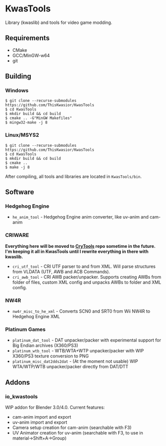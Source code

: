 # KwasTools
Library (kwaslib) and tools for video game modding.

## Requirements
* CMake
* GCC/MinGW-w64
* git

## Building

### Windows
```
$ git clone --recurse-submodules https://github.com/ThisKwasior/KwasTools
$ cd KwasTools
$ mkdir build && cd build
$ cmake .. -G"MinGW Makefiles"
$ mingw32-make -j 8
```

### Linux/MSYS2
```
$ git clone --recurse-submodules https://github.com/ThisKwasior/KwasTools
$ cd KwasTools
$ mkdir build && cd build
$ cmake ..
$ make -j 8
```

After compiling, all tools and libraries are located in `KwasTools/bin`.

## Software
### Hedgehog Engine
* `he_anim_tool` - Hedgehog Engine anim converter, like uv-anim and cam-anim

### CRIWARE
**Everything here will be moved to [CryTools](https://github.com/ThisKwasior/CryTools) repo sometime in the future. I'm keeping it all in KwasTools until I rewrite everything in there with kwaslib.**
* `cri_utf_tool` - CRI UTF parser to and from XML. Will parse structures from VLDATA (UTF, AWB and ACB Commands).
* `cri_awb_tool` - CRI AWB packer/unpacker. Supports creating AWBs from folder of files, custom XML config and unpacks AWBs to folder and XML config.

### NW4R
* `nw4r_misc_to_he_xml` - Converts SCN0 and SRT0 from Wii NW4R to Hedgehog Engine XML

### Platinum Games
* `platinum_dat_tool` - DAT unpacker/packer with experimental support for Big Endian archives (X360/PS3)
* `platinum_wtb_tool` - WTB/WTA+WTP unpacker/packer with WIP X360/PS3 texture conversion to PNG
* `platinum_misc_dat2dds2dat` - (At the moment not usable) WIP WTA/WTP/WTB unpacker/packer directly from DAT/DTT

## Addons
### io_kwastools
WIP addon for Blender 3.0/4.0. 
Current features:
- cam-anim import and export
- uv-anim import and export
- Camera setup creation for cam-anim (searchable with F3)
- UV Animator creation for uv-anim (searchable with F3, to use in material->Shift+A->Group)
